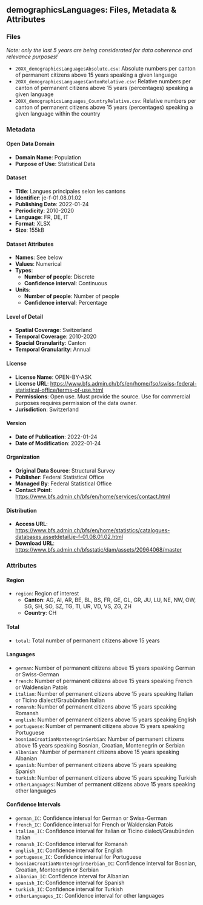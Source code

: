 ## demographicsLanguages: Files, Metadata & Attributes

### **Files**
*Note: only the last 5 years are being considerated for data coherence and relevance purposes!*
- ```20XX_demographicsLanguagesAbsolute.csv```: Absolute numbers per canton of permanent citizens above 15 years speaking a given language
- ```20XX_demographicsLanguagesCantonRelative.csv```: Relative numbers per canton of permanent citizens above 15 years (percentages) speaking a given language
- ```20XX_demographicsLanguages_CountryRelative.csv```: Relative numbers per canton of permanent citizens above 15 years (percentages) speaking a given language within the country 

### Metadata

#### Open Data Domain
- **Domain Name**: Population
- **Purpose of Use**: Statistical Data

#### Dataset
- **Title**: Langues principales selon les cantons
- **Identifier**: je-f-01.08.01.02
- **Publishing Date**: 2022-01-24
- **Periodicity**: 2010-2020
- **Language**: FR, DE, IT
- **Format**: XLSX
- **Size**: 155kB

#### Dataset Attributes
- **Names**: See below
- **Values**: Numerical
- **Types**:
  - **Number of people**: Discrete
  - **Confidence interval**: Continuous
- **Units**: 
  - **Number of people**: Number of people
  - **Confidence interval**: Percentage

#### Level of Detail
- **Spatial Coverage**: Switzerland
- **Temporal Coverage**: 2010-2020
- **Spacial Granularity**: Canton
- **Temporal Granularity**: Annual

#### License
- **License Name**: OPEN-BY-ASK
- **License URL**: https://www.bfs.admin.ch/bfs/en/home/fso/swiss-federal-statistical-office/terms-of-use.html
- **Permissions**: Open use. Must provide the source. Use for commercial purposes requires permission of the data owner.
- **Jurisdiction**: Switzerland

#### Version
- **Date of Publication**: 2022-01-24
- **Date of Modification**: 2022-01-24

#### Organization
- **Original Data Source**: Structural Survey
- **Publisher**: Federal Statistical Office
- **Managed By**: Federal Statistical Office
- **Contact Point**: https://www.bfs.admin.ch/bfs/en/home/services/contact.html

#### Distribution
- **Access URL**: https://www.bfs.admin.ch/bfs/en/home/statistics/catalogues-databases.assetdetail.je-f-01.08.01.02.html
- **Download URL**: https://www.bfs.admin.ch/bfsstatic/dam/assets/20964068/master

### Attributes

#### Region
- ```region```: Region of interest 
  - **Canton**: AG, AI, AR, BE, BL, BS, FR, GE, GL, GR, JU, LU, NE, NW, OW, SG, SH, SO, SZ, TG, TI, UR, VD, VS, ZG, ZH 
  - **Country**: CH 

#### Total
- ```total```: Total number of permanent citizens above 15 years

#### Languages
- ```german```: Number of permanent citizens above 15 years speaking German or Swiss-German
- ```french```: Number of permanent citizens above 15 years speaking French or Waldensian Patois
- ```italian```: Number of permanent citizens above 15 years speaking Italian or Ticino dialect/Graubünden Italian
- ```romansh```: Number of permanent citizens above 15 years speaking Romansh
- ```english```: Number of permanent citizens above 15 years speaking English
- ```portuguese```: Number of permanent citizens above 15 years speaking Portuguese
- ```bosnianCroatianMontenegrinSerbian```: Number of permanent citizens above 15 years speaking Bosnian, Croatian, Montenegrin or Serbian
- ```albanian```: Number of permanent citizens above 15 years speaking Albanian
- ```spanish```: Number of permanent citizens above 15 years speaking Spanish
- ```turkish```: Number of permanent citizens above 15 years speaking Turkish
- ```otherLanguages```: Number of permanent citizens above 15 years speaking other languages

#### Confidence Intervals
- ```german_IC```: Confidence interval for German or Swiss-German
- ```french_IC```: Confidence interval for French or Waldensian Patois
- ```italian_IC```: Confidence interval for Italian or Ticino dialect/Graubünden Italian
- ```romansh_IC```: Confidence interval for Romansh
- ```english_IC```: Confidence interval for English
- ```portuguese_IC```: Confidence interval for Portuguese
- ```bosnianCroatianMontenegrinSerbian_IC```: Confidence interval for Bosnian, Croatian, Montenegrin or Serbian
- ```albanian_IC```: Confidence interval for Albanian 
- ```spanish_IC```: Confidence interval for Spanish
- ```turkish_IC```: Confidence interval for Turkish
- ```otherLanguages_IC```: Confidence interval for other languages
